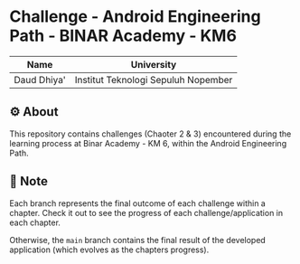 # Challenge - Android Engineering Path - BINAR Academy - KM6

| Name        | University                          |
|-------------|-------------------------------------|
| Daud Dhiya' | Institut Teknologi Sepuluh Nopember |

## ⚙️ About

This repository contains challenges (Chaoter 2 & 3) encountered during the learning process
at Binar Academy - KM 6, within the Android Engineering Path.

## 📝 Note

Each branch represents the final outcome of each challenge within a chapter. Check it out to see the
progress of each challenge/application in each chapter.

Otherwise, the `main` branch contains the final result of the developed application (which evolves as the
chapters progress).
